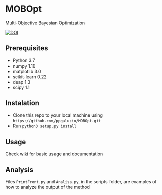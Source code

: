 # MOBOpt

Multi-Objective Bayesian Optimization

[![DOI](https://zenodo.org/badge/234795274.svg)](https://zenodo.org/badge/latestdoi/234795274)

## Prerequisites

  * Python 3.7
  * numpy 1.16
  * matplotlib 3.0
  * scikit-learn 0.22
  * deap 1.3
  * scipy 1.1

## Instalation

  *  Clone this repo to your local machine using `https://github.com/ppgaluzio/MOBOpt.git`
  *  Run `python3 setup.py install`

## Usage

Check [wiki](https://github.com/ppgaluzio/MOBOpt/wiki) for basic usage and documentation

## Analysis

Files `PrintFront.py` and `Analisa.py`, in the scripts folder, are
examples of how to analyze the output of the method
